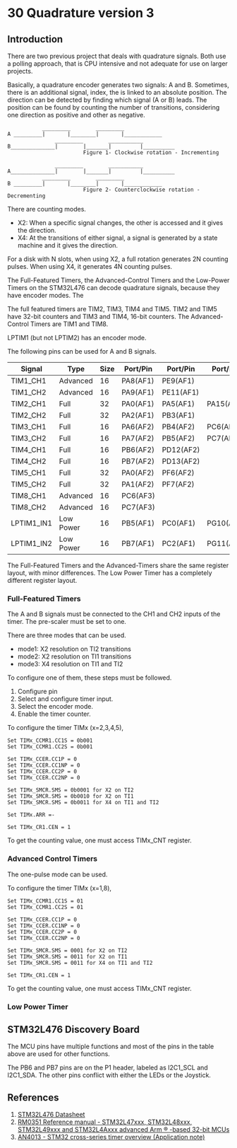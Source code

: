 30 Quadrature version 3
=======================

Introduction
------------

There are two previous project that deals with quadrature signals. Both use a polling approach, that is CPU intensive and not adequate for use on larger projects.

Basically, a quadrature encoder generates two signals: A and B. Sometimes, there is an additional signal, index, the is linked to an absolute position. The direction can be detected by finding which signal (A or B) leads. The position can be found by counting the number of transitions, considering one direction as positive and other as negative.

               _________        _________
    A _________|       |________|       |____________
                   _________        ___________
    B______________|        |_______|         |__________
                            Figure 1- Clockwise rotation - Incrementing
                            
                   _________        ___________
    A______________|        |_______|         |__________
               _________        _________
    B _________|       |________|       |____________
                            Figure 2- Counterclockwise rotation - Decrementing
                            

There are counting modes.

* X2: When a specific signal changes, the other is accessed and it gives the direction.
* X4: At the transitions of either signal, a signal is generated by a state machine and it gives the direction.

For a disk with N slots, when using X2, a full rotation generates 2N counting pulses. When using X4, it generates 4N counting pulses.

The Full-Featured Timers, the Advanced-Control Timers and the Low-Power Timers on the STM32L476 can decode quadrature signals, because they have encoder modes. The 

The full featured timers are TIM2, TIM3, TIM4 and TIM5. TIM2 and TIM5 have 32-bit counters and TIM3 and TIM4, 16-bit counters.
The Advanced-Control Timers are TIM1 and TIM8.

LPTIM1 (but not LPTIM2) has an encoder mode.


The following pins can be used for A and B signals.

| Signal     |  Type    | Size  | Port/Pin  | Port/Pin  | Port/Pin  | Port/Pin  |
|------------|----------|-------|-----------|-----------|-----------|-----------|
| TIM1_CH1   | Advanced |   16  | PA8(AF1)  | PE9(AF1)  |           |           |
| TIM1_CH2   | Advanced |   16  | PA9(AF1)  | PE11(AF1) |           |           |
| TIM2_CH1   | Full     |   32  | PA0(AF1)  | PA5(AF1)  | PA15(AF1) |           |
| TIM2_CH2   | Full     |   32  | PA2(AF1)  | PB3(AF1)  |           |           |
| TIM3_CH1   | Full     |   16  | PA6(AF2)  | PB4(AF2)  | PC6(AF2)  | PE3(AF2)  |
| TIM3_CH2   | Full     |   16  | PA7(AF2)  | PB5(AF2)  | PC7(AF2)  | PE4(AF2)  |
| TIM4_CH1   | Full     |   16  | PB6(AF2)  | PD12(AF2) |           |           |
| TIM4_CH2   | Full     |   16  | PB7(AF2)  | PD13(AF2) |           |           |
| TIM5_CH1   | Full     |   32  | PA0(AF2)  | PF6(AF2)  |           |           |
| TIM5_CH2   | Full     |   32  | PA1(AF2)  | PF7(AF2)  |           |           |
| TIM8_CH1   | Advanced |   16  | PC6(AF3)  |           |           |           |
| TIM8_CH2   | Advanced |   16  | PC7(AF3)  |           |           |           |
| LPTIM1_IN1 | Low Power|   16  | PB5(AF1)  | PC0(AF1)  | PG10(AF1) |           |
| LPTIM1_IN2 | Low Power|   16  | PB7(AF1)  | PC2(AF1)  | PG11(AF1) |           |


The Full-Featured Timers and the Advanced-Timers share the same register layout, with minor differences. The Low Power Timer has a completely different register layout.


### Full-Featured Timers

The A and B signals must be connected to the CH1 and CH2 inputs of the timer. The pre-scaler must be set to one. 

There are three modes that can be used.

* mode1: X2 resolution on TI2 transitions
* mode2: X2 resolution on TI1 transitions
* mode3: X4 resolution on TI1 and TI2


To configure one of them, these steps must be followed.

1. Configure pin
2. Select and configure timer input.
2. Select the encoder mode.
3. Enable the timer counter.




To configure the timer TIMx (x=2,3,4,5),


    Set TIMx_CCMR1.CC1S = 0b001
    Set TIMx_CCMR1.CC2S = 0b001

    Set TIMx_CCER.CC1P = 0
    Set TIMx_CCER.CC1NP = 0
    Set TIMx_CCER.CC2P = 0
    Set TIMx_CCER.CC2NP = 0

    Set TIMx_SMCR.SMS = 0b0001 for X2 on TI2
    Set TIMx_SMCR.SMS = 0b0010 for X2 on TI1
    Set TIMx_SMCR.SMS = 0b0011 for X4 on TI1 and TI2
    
    Set TIMx.ARR =-

    Set TIMx_CR1.CEN = 1

To get the counting value, one must access TIMx_CNT register.

### Advanced Control Timers

The one-pulse mode can be used. 




To configure the timer TIMx (x=1,8),


    Set TIMx_CCMR1.CC1S = 01
    Set TIMx_CCMR1.CC2S = 01

    Set TIMx_CCER.CC1P = 0
    Set TIMx_CCER.CC1NP = 0
    Set TIMx_CCER.CC2P = 0
    Set TIMx_CCER.CC2NP = 0

    Set TIMx_SMCR.SMS = 0001 for X2 on TI2
    Set TIMx_SMCR.SMS = 0011 for X2 on TI1
    Set TIMx_SMCR.SMS = 0011 for X4 on TI1 and TI2

    Set TIMx_CR1.CEN = 1

To get the counting value, one must access TIMx_CNT register.

### Low Power Timer


STM32L476 Discovery Board
-------------------------

The MCU pins have multiple functions and most of the pins in the table above are used for other functions.

The PB6 and PB7 pins are on the P1 header, labeled as I2C1_SCL and I2C1_SDA.
The other pins conflict with either the LEDs or the Joystick.

References
----------

1. [STM32L476 Datasheet](https://www.st.com/resource/en/datasheet/stm32l476je.pdf)
2. [RM0351 Reference manual - STM32L47xxx, STM32L48xxx, STM32L49xxx and STM32L4Axxx
advanced Arm ® -based 32-bit MCUs](https://www.st.com/resource/en/reference_manual/rm0351-stm32l47xxx-stm32l48xxx-stm32l49xxx-and-stm32l4axxx-advanced-armbased-32bit-mcus-stmicroelectronics.pdf)
2. [AN4013 - STM32 cross-series timer overview (Application note)](https://www.st.com/resource/en/application_note/an4013-stm32-crossseries-timer-overview-stmicroelectronics.pdf)
